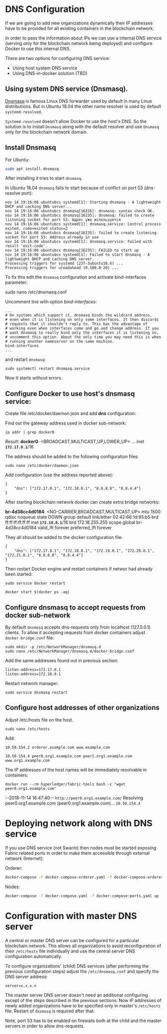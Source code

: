 # DNS Configuration

If we are going to add new organizations dynamically their IP addresses have to be provided for all existing containers
in the blockchain network.

In order to pass the information about IPs we can use a internal DNS service (serving only for the blockchain network being deployed)
and configure Docker to use this internal DNS.

There are two options for configuring DNS service:
- Using host system DNS service
- Using DNS-in-docker solution (TBD)


## Using system DNS service (Dnsmasq).

[Dnsmasq](https://en.wikipedia.org/wiki/Dnsmasq) is famous Linux DNS forwarder used by default in many Linux distributions.
But in Ubuntu 18.04 the other name resolver is used by default `systemd-resolved`.

`Systemd-resolved` doesn't allow Docker to use the host's DNS. So the solution is to install `Dnsmasq` along with the default resolver
and use `Dnsmasq` only for the blockchain network domain.


## Install Dnsmasq

For Ubuntu:
```bash
sudo apt install dnsmasq
```

After installing  it tries to start `dnsmasq`.

In Ubuntu 18.04 `dnsmasq` fails to start because of conflict on port 53 (dns-resolve port):

```
nov 14 19:16:06 ubuntubcs systemd[1]: Starting dnsmasq - A lightweight DHCP and caching DNS server...
nov 14 19:16:06 ubuntubcs dnsmasq[16226]: dnsmasq: syntax check OK.
nov 14 19:16:06 ubuntubcs dnsmasq[16235]: dnsmasq: failed to create listening socket for port 53: Адрес уже используется
nov 14 19:16:06 ubuntubcs systemd[1]: dnsmasq.service: Control process exited, code=exited status=2
nov 14 19:16:06 ubuntubcs dnsmasq[16235]: failed to create listening socket for port 53: Address already in use
nov 14 19:16:06 ubuntubcs systemd[1]: dnsmasq.service: Failed with result 'exit-code'.
nov 14 19:16:06 ubuntubcs dnsmasq[16235]: FAILED to start up
nov 14 19:16:06 ubuntubcs systemd[1]: Failed to start dnsmasq - A lightweight DHCP and caching DNS server.
Processing triggers for systemd (237-3ubuntu10.6) ...
Processing triggers for ureadahead (0.100.0-20) ...
```


To fix this edit the `dnsmasq` configuration and activate bind-interfaces parameter:

sudo nano /etc/dnsmasq.conf

Uncomment line with option *bind-interfaces*:
```
...
# On systems which support it, dnsmasq binds the wildcard address,
# even when it is listening on only some interfaces. It then discards
# requests that it shouldn't reply to. This has the advantage of
# working even when interfaces come and go and change address. If you
# want dnsmasq to really bind only the interfaces it is listening on,
# uncomment this option. About the only time you may need this is when
# running another nameserver on the same machine.
bind-interfaces
...
```

and restart `dnsmasq`:
```
sudo systemctl restart dnsmasq.service
```

Now it starts without errors.


## Configure Docker to use host's dnsmasq service:
Create file /etc/docker/daemon.json and add **dns** configuration:

Find out the gateway address used in docker sub-network:
```
ip addr | grep docker0
```

*Result*:
  **docker0**: <BROADCAST,MULTICAST,UP,LOWER_UP>
  ...
    inet **`172.17.0.1`**/16




The address should be added to the following configuration files:

```
sudo nano /etc/docker/daemon.json
```


Add configuration (use the address reported above):

```
{
    "dns": ["172.17.0.1", "172.18.0.1", "8.8.8.8", "8.8.4.4"]
}
```


After starting blockchain network docker can create extra bridge networks:

**br-4d38cc4d0184**: <NO-CARRIER,BROADCAST,MULTICAST,UP> mtu 1500 qdisc noqueue state DOWN group default
    link/ether 02:42:66:1d:95:b5 brd ff:ff:ff:ff:ff:ff
    inet **`172.18.0.1`**/16 brd 172.18.255.255 scope global br-4d38cc4d0184
       valid_lft forever preferred_lft forever

They all should be added to the docker configuration file:
```
{
    "dns": ["172.17.0.1", "172.18.0.1", "172.19.0.1", "172.20.0.1", "172.21.0.1", "8.8.8.8", "8.8.4.4"]
}
```


Then restart Docker engine and restart containers if networ had already been started:
```
sudo service docker restart

docker start $(docker ps -aq)
```


## Configure dnsmasq to accept requests from docker sub-network

By default `dnsmasq` accepts dns-requests only from localhost (127.0.0.1) clients.
To allow it accepting requests from docker containers adjust `docker-bridge.conf` file:

```
sudo mkdir -p /etc/NetworkManager/dnsmasq.d
sudo nano /etc/NetworkManager/dnsmasq.d/docker-bridge.conf
```

Add the same addresses found out in previous section:

```
listen-address=172.17.0.1
listen-address=172.18.0.1
```


Restart network manager:
```
sudo service dnsmasq restart
```



## Configure host addresses of other organizations

Adjust /etc/hosts file on the host.
```
sudo nano /etc/hosts
```

Add:
```
10.50.154.2 orderer.example.com www.example.com

10.50.154.4 peer0.org1.example.com peer1.org1.example.com www.org1.example.com
```

The IP addresses of the host names will be immediately resolvable in containers:
```
docker run --rm hyperledger/fabric-tools bash -c "wget peer0.org1.example.com"
```

--2018-11-14 16:47:40--  `http://peer0.org1.example.com/`
Resolving peer0.org1.example.com (peer0.org1.example.com)... `10.50.154.4`


# Deploying network along with DNS service

If you use DNS service (not Swarm) then nodes must be started exposing
Fabric related ports in order to make them accessible through external network (Internet):

Orderer:
```bash
docker-compose -f docker-compose-orderer.yaml -f docker-compose-orderer-ports.yaml up
```

Nodes:
```bash
docker-compose -f docker-compose.yaml -f docker-compose-ports.yaml up
```

# Configuration with master DNS server

A central or master DNS server can be configured for a particular blockchain network.
This allows all organizations to avoid reconfiguration of their `/etc/hosts` file individually and use the central server DNS configuration automatically.

To configure organizations' (child) DNS services (after performing the previous configuration steps) adjust the `/etc/dnsmasq.conf` and specify the DNS server address:

```
server=x.x.x.x
```

The master server DNS server doesn't need an additional configuring except of the steps described in the previous sections.
Now IP addresses of newly added organizations have to be specified only in master's `/etc/hosts` file. Restart of `dnsmasq` is required after that.

Note, port 53 has to be enabled on firewalls both at the child and the master servers in order to allow dns-requests.

